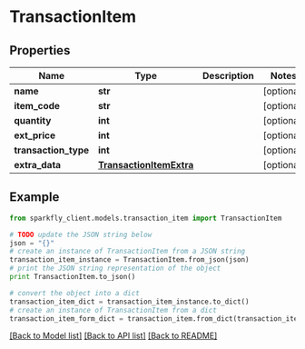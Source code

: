 # TransactionItem


## Properties
Name | Type | Description | Notes
------------ | ------------- | ------------- | -------------
**name** | **str** |  | [optional] 
**item_code** | **str** |  | [optional] 
**quantity** | **int** |  | [optional] 
**ext_price** | **int** |  | [optional] 
**transaction_type** | **int** |  | [optional] 
**extra_data** | [**TransactionItemExtra**](TransactionItemExtra.md) |  | [optional] 

## Example

```python
from sparkfly_client.models.transaction_item import TransactionItem

# TODO update the JSON string below
json = "{}"
# create an instance of TransactionItem from a JSON string
transaction_item_instance = TransactionItem.from_json(json)
# print the JSON string representation of the object
print TransactionItem.to_json()

# convert the object into a dict
transaction_item_dict = transaction_item_instance.to_dict()
# create an instance of TransactionItem from a dict
transaction_item_form_dict = transaction_item.from_dict(transaction_item_dict)
```
[[Back to Model list]](../README.md#documentation-for-models) [[Back to API list]](../README.md#documentation-for-api-endpoints) [[Back to README]](../README.md)



